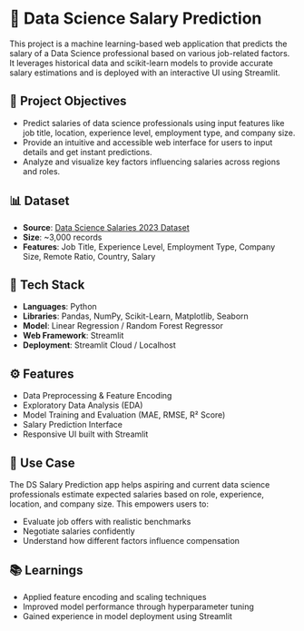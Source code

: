 # 💼 Data Science Salary Prediction

This project is a machine learning-based web application that predicts the salary of a Data Science professional based on various job-related factors. It leverages historical data and scikit-learn models to provide accurate salary estimations and is deployed with an interactive UI using Streamlit.

## 📌 Project Objectives

- Predict salaries of data science professionals using input features like job title, location, experience level, employment type, and company size.
- Provide an intuitive and accessible web interface for users to input details and get instant predictions.
- Analyze and visualize key factors influencing salaries across regions and roles.

## 📊 Dataset

- **Source**: [Data Science Salaries 2023 Dataset](https://www.kaggle.com/datasets)
- **Size**: ~3,000 records
- **Features**: Job Title, Experience Level, Employment Type, Company Size, Remote Ratio, Country, Salary

## 🧪 Tech Stack

- **Languages**: Python
- **Libraries**: Pandas, NumPy, Scikit-Learn, Matplotlib, Seaborn
- **Model**: Linear Regression / Random Forest Regressor
- **Web Framework**: Streamlit
- **Deployment**: Streamlit Cloud / Localhost

## ⚙️ Features

- Data Preprocessing & Feature Encoding
- Exploratory Data Analysis (EDA)
- Model Training and Evaluation (MAE, RMSE, R² Score)
- Salary Prediction Interface
- Responsive UI built with Streamlit

## 🎯 Use Case

The DS Salary Prediction app helps aspiring and current data science professionals estimate expected salaries based on role, experience, location, and company size. This empowers users to:
- Evaluate job offers with realistic benchmarks
- Negotiate salaries confidently
- Understand how different factors influence compensation

## 📚 Learnings
- Applied feature encoding and scaling techniques
- Improved model performance through hyperparameter tuning
- Gained experience in model deployment using Streamlit
